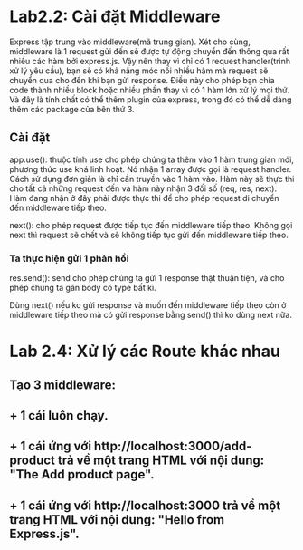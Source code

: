 # Lab2.2: Cài đặt Middleware

Express tập trung vào middleware(mã trung gian). Xét cho cùng, middleware là 1 request gửi đến sẽ được tự động chuyển đến thông qua rất nhiều các hàm bởi express.js. Vậy nên thay vì chỉ có 1 request handler(trình xử lý yêu cầu), bạn sẽ có khả năng móc nối nhiều hàm mà request sẽ chuyển qua cho đến khi bạn gửi response. Điều này cho phép bạn chia code thành nhiều block hoặc nhiều phần thay vì có 1 hàm lớn xử lý mọi thứ. Và đây là tính chất có thể thêm plugin của express, trong đó có thể dễ dàng thêm các package của bên thứ 3.

## Cài đặt

app.use(): thuộc tính use cho phép chúng ta thêm vào 1 hàm trung gian mới, phương thức use khá linh hoạt. Nó nhận 1 array được gọi là request handler.
Cách sử dụng đơn giản là chỉ cần truyền vào 1 hàm vào. Hàm này sẽ thực thi cho tất cả những request đến và hàm này nhận 3 đối số (req, res, next). Hàm đang nhận ở đây phải được thực thi để cho phép request di chuyển đến middleware tiếp theo.

next(): cho phép request được tiếp tục đến middleware tiếp theo. Không gọi next thì request sẽ chết và sẽ không tiếp tục gửi đến middleware tiếp theo.

### Ta thực hiện gửi 1 phản hồi

res.send(): send cho phép chúng ta gửi 1 response thật thuận tiện, và cho phép chúng ta gán body có type bất kì.

Dùng next() nếu ko gửi response và muốn đến middleware tiếp theo còn ở middleware tiếp theo mà có gửi response bằng send() thì ko dùng next nữa.

# Lab 2.4: Xử lý các Route khác nhau

## Tạo 3 middleware:

## + 1 cái luôn chạy.

## + 1 cái ứng với http://localhost:3000/add-product trả về một trang HTML với nội dung: "The Add product page".

## + 1 cái ứng với http://localhost:3000 trả về một trang HTML với nội dung: "Hello from Express.js".
